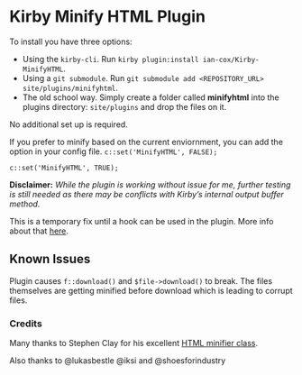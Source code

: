 # Kirby Minify HTML Plugin

To install you have three options:

- Using the `kirby-cli`. Run `kirby plugin:install ian-cox/Kirby-MinifyHTML`.
- Using a `git submodule`. Run `git submodule add <REPOSITORY_URL> site/plugins/minifyhtml`.
- The old school way. Simply create a folder called **minifyhtml** into the plugins directory: ``site/plugins`` and drop the files on it.

No additional set up is required.

If you prefer to minify based on the current enviornment, you can add the option in your config file.
``c::set('MinifyHTML', FALSE);``

``c::set('MinifyHTML', TRUE);``


**Disclaimer:** *While the plugin is working without issue for me, further testing is still needed as there may be conflicts with Kirby’s internal output buffer method.*

This is a temporary fix until a hook can be used in the plugin.
More info about that [here](https://github.com/getkirby/kirby/issues/120).

## Known Issues
Plugin causes `f::download()` and `$file->download()` to break.
The files themselves are getting minified before download which is leading to corrupt files.


### Credits
Many thanks to Stephen Clay for his excellent [HTML minifier class](https://code.google.com/p/minify/source/browse/min/lib/Minify/HTML.php).

Also thanks to @lukasbestle @iksi and @shoesforindustry
